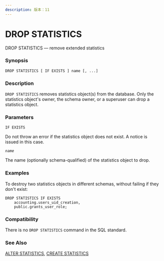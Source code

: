 ```yaml
---
description: 版本：11
---
```


# DROP STATISTICS

DROP STATISTICS — remove extended statistics

### Synopsis

```text
DROP STATISTICS [ IF EXISTS ] name [, ...]
```

### Description

`DROP STATISTICS` removes statistics object\(s\) from the database. Only the statistics object's owner, the schema owner, or a superuser can drop a statistics object.

### Parameters

`IF EXISTS`

Do not throw an error if the statistics object does not exist. A notice is issued in this case.

_`name`_

The name \(optionally schema-qualified\) of the statistics object to drop.

### Examples

To destroy two statistics objects in different schemas, without failing if they don't exist:

```text
DROP STATISTICS IF EXISTS
    accounting.users_uid_creation,
    public.grants_user_role;
```

### Compatibility

There is no `DROP STATISTICS` command in the SQL standard.

### See Also

[ALTER STATISTICS](alter-statistics.md), [CREATE STATISTICS](create-statistics.md)

